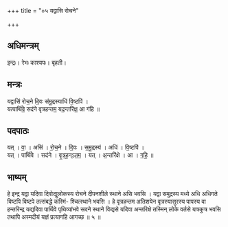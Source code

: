 +++
title = "०५ यद्वासि रोचने"

+++
## अधिमन्त्रम्
इन्द्रः। रेभः काश्यपः। बृहती।

## मन्त्रः
यद्वासि॑ रोच॒ने दि॒वः स॑मु॒द्रस्याधि॑ वि॒ष्टपि॑ ।  
यत्पार्थि॑वे॒ सद॑ने वृत्रहन्तम॒ यद॒न्तरि॑क्ष॒ आ ग॑हि ॥

## पदपाठः
यत् । वा॒ । असि॑ । रो॒च॒ने । दि॒वः । स॒मु॒द्रस्य॑ । अधि॑ । वि॒ष्टपि॑ ।  
यत् । पार्थि॑वे । सद॑ने । वृ॒त्र॒ह॒न्ऽत॒म॒ । यत् । अ॒न्तरि॑क्षे । आ । ग॒हि॒ ॥

## भाष्यम्
हे इन्द्र यद्वा यदिवा दिवोद्युलोकस्य रोचने दीपनशीले स्थाने असि भवसि । यद्वा समुद्रस्य मध्ये अधि अधिगते विष्टपि विष्टपे तत्संबद्धे कस्मिं- श्चित्स्थाने भवसि । हे वृत्रहन्तम अतिशयेन वृत्रस्यासुरस्य पापस्य वा हन्तरिन्द्र यद्यदिवा पार्थिवे पृथिव्यांभवे सदने स्थाने विद्यसे यदिवा अन्तरिक्षे तस्मिन् लोके वर्तसे यत्रकुत्र भवसि तथापि अस्मदीयं यज्ञं प्रत्यागहि आगच्छ ॥ ५ ॥